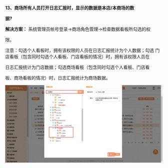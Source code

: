 <a name="bookmark13"></a>**13、商场所有人员打开日志汇报时，显示的数据是本店/本商场的数**

**据?**

**解决方案：**  系统管理员帐号登录→商场角色管理→检查数据看板所勾选的权

限。

注意：勾选个人看板时，拥有该权限的人员在日志汇报统计为个人数据；勾选 门店看板（包含同时勾选个人看板、门店看板的情况）时，拥有该权限人员在

日志汇报统计为门店数据；勾选商场看板（包含同时勾选个人看板、门店看

板、商场看板的情况）时，日志汇报统计为商场数据。

![](Aspose.Words.955081b2-65f6-4309-844b-133ee40a773f.023.jpeg)

